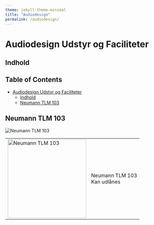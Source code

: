 ```yaml
---
theme: jekyll-theme-minimal
title: "Audiodesign"
permalink: /audiodesign/
---
```

# Audiodesign Udstyr og Faciliteter

## Indhold
<!-- TOC titleSize:2 tabSpaces:2 depthFrom:1 depthTo:6 withLinks:1 updateOnSave:1 orderedList:0 skip:0 title:1 charForUnorderedList:* -->
## Table of Contents
* [Audiodesign Udstyr og Faciliteter](#audiodesign-udstyr-og-faciliteter)
  * [Indhold](#indhold)
  * [Neumann TLM 103](#neumann-tlm-103)
<!-- /TOC -->

## Neumann TLM 103
![Neumann TLM 103](https://www.neumann.com/homestudio/pictures/203/show/750x750/crop/TLM103+with+SG2.png?sh=e8cb782eee096d13)

<table><tr>
<td> <img src="https://www.neumann.com/homestudio/pictures/203/show/750x750/crop/TLM103+with+SG2.png?sh=e8cb782eee096d13" alt="Neumann TLM 103" style="width: 250px;"/> </td>
<td> <p> Neumann TLM 103 <br> Kan udlånes </br> </p> </td>
</tr></table>

<!--
A|B
-|-
![](https://www.neumann.com/homestudio/pictures/203/show/750x750/crop/TLM103+with+SG2.png?sh=e8cb782eee096d13) | Neumann TLM 103 <br> Kan udlånes </br> -->
